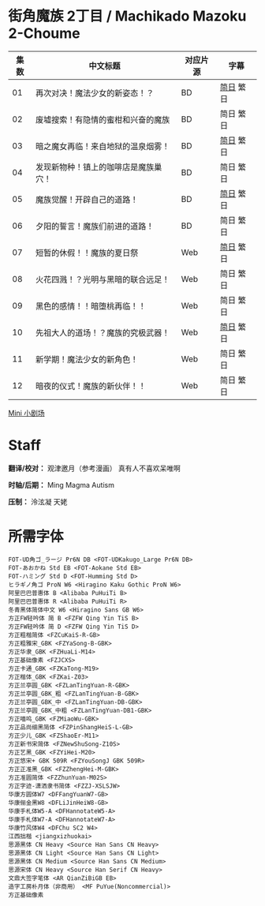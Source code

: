 # 街角魔族 2丁目 / Machikado Mazoku 2-Choume
| 集数 | 中文标题 | 对应片源 | 字幕 |
| ---- | -------- | -------- | ---- |
| 01 | 再次对决！魔法少女的新姿态！？ | BD | [简日](https://raw.githubusercontent.com/MingYSub/SubArchive/main/Archive/Machikado%20Mazoku%202-Choume/%5BMingY&LavaAnime%5D%20Machikado%20Mazoku%202-Choume%20%5B01%5D.CHS_JPN.ass) 繁日 |
| 02 | 废墟搜索！有隐情的蜜柑和兴奋的魔族 | BD | 简日 繁日 |
| 03 | 暗之魔女再临！来自地狱的温泉烟雾！ | BD | [简日](https://raw.githubusercontent.com/MingYSub/SubArchive/main/Archive/Machikado%20Mazoku%202-Choume/%5BMingY&LavaAnime%5D%20Machikado%20Mazoku%202-Choume%20%5B03%5D.CHS_JPN.ass) 繁日 |
| 04 | 发现新物种！镇上的咖啡店是魔族巢穴！ | BD | 简日 繁日 |
| 05 | 魔族觉醒！开辟自己的道路！ | BD | [简日](https://raw.githubusercontent.com/MingYSub/SubArchive/main/Archive/Machikado%20Mazoku%202-Choume/%5BMingY&LavaAnime%5D%20Machikado%20Mazoku%202-Choume%20%5B05%5D.CHS_JPN.ass) 繁日 |
| 06 | 夕阳的誓言！魔族们前进的道路！ | BD | 简日 繁日 |
| 07 | 短暂的休假！！魔族的夏日祭 | Web | [简日](https://raw.githubusercontent.com/MingYSub/SubArchive/main/Archive/Machikado%20Mazoku%202-Choume/%5BMingY&LavaAnime%5D%20Machikado%20Mazoku%202-Choume%20%5B07%5D.CHS_JPN.ass) 繁日 |
| 08 | 火花四溅！？光明与黑暗的联合远足！ | Web | 简日 繁日 |
| 09 | 黑色的感情！！暗堕桃再临！！ | Web | 简日 繁日 |
| 10 | 先祖大人的道场！？魔族的究极武器！ | Web | [简日](https://raw.githubusercontent.com/MingYSub/SubArchive/main/Archive/Machikado%20Mazoku%202-Choume/%5BMingY&LavaAnime%5D%20Machikado%20Mazoku%202-Choume%20%5B10%5D.CHS_JPN.ass) 繁日 |
| 11 | 新学期！魔法少女的新角色！ | Web | 简日 繁日 |
| 12 | 暗夜的仪式！魔族的新伙伴！！ | Web | 简日 繁日 |

[Mini 小剧场](https://github.com/MingYSub/SubArchive/tree/main/Archive/Machikado%20Mazoku%202-Choume/Mini)

# Staff
**翻译/校对：** 观津邀月（参考漫画）  真有人不喜欢呆唯啊

**时轴/后期：** Ming  Magma  Autism

**压制：** 泠泫凝  天姥

# 所需字体
```
FOT-UD角ゴ_ラージ Pr6N DB <FOT-UDKakugo_Large Pr6N DB>
FOT-あおかね Std EB <FOT-Aokane Std EB>
FOT-ハミング Std D <FOT-Humming Std D>
ヒラギノ角ゴ ProN W6 <Hiragino Kaku Gothic ProN W6>
阿里巴巴普惠体 B <Alibaba PuHuiTi B>
阿里巴巴普惠体 R <Alibaba PuHuiTi R>
冬青黑体简体中文 W6 <Hiragino Sans GB W6>
方正FW轻吟体 简 B <FZFW Qing Yin TiS B>
方正FW轻吟体 简 D <FZFW Qing Yin TiS D>
方正粗楷简体 <FZCuKaiS-R-GB>
方正粗雅宋_GBK <FZYaSong-B-GBK>
方正华隶_GBK <FZHuaLi-M14>
方正基础像素 <FZJCXS>
方正卡通_GBK <FZKaTong-M19>
方正楷体_GBK <FZKai-Z03>
方正兰亭圆_GBK <FZLanTingYuan-R-GBK>
方正兰亭圆_GBK_粗 <FZLanTingYuan-B-GBK>
方正兰亭圆_GBK_中 <FZLanTingYuan-DB-GBK>
方正兰亭圆_GBK_中粗 <FZLanTingYuan-DB1-GBK>
方正喵呜_GBK <FZMiaoWu-GBK>
方正品尚细黑简体 <FZPinShangHeiS-L-GB>
方正少儿_GBK <FZShaoEr-M11>
方正新书宋简体 <FZNewShuSong-Z10S>
方正艺黑_GBK <FZYiHei-M20>
方正悠宋+ GBK 509R <FZYouSongJ GBK 509R>
方正正准黑_GBK <FZZhengHei-M-GBK>
方正准圆简体 <FZZhunYuan-M02S>
方正字迹-潇洒隶书简体 <FZZJ-XSLSJW>
华康方圆体W7 <DFFangYuanW7-GB>
华康俪金黑W8 <DFLiJinHeiW8-GB>
华康手札体W5-A <DFHannotateW5-A>
华康手札体W7-A <DFHannotateW7-A>
华康竹风体W4 <DFChu SC2 W4>
江西拙楷 <jiangxizhuokai>
思源黑体 CN Heavy <Source Han Sans CN Heavy>
思源黑体 CN Light <Source Han Sans CN Light>
思源黑体 CN Medium <Source Han Sans CN Medium>
思源宋体 CN Heavy <Source Han Serif CN Heavy>
文鼎大签字笔体 <AR QianZiBiGB EB>
造字工房朴月体（非商用） <MF PuYue(Noncommercial)>
方正基础像素
```